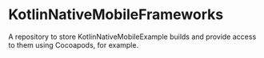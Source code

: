 # KotlinNativeMobileFrameworks
A repository to store KotlinNativeMobileExample builds and provide access to them using Cocoapods, for example.
